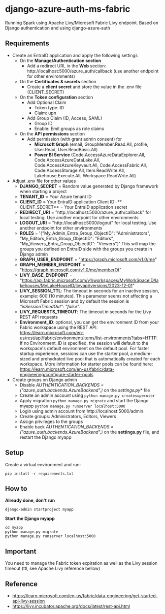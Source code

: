 # django-azure-auth-ms-fabric
Running Spark using Apache Livy/Microsoft Fabric Livy endpoint. Based on Django authentication and using django-azure-auth

## Requirements
- Create an EntraID application and apply the following settings
    - On the **Manage/Authentication section**
        - Add a redirect URL in the **Web** section: http://localhost:5000/azure_auth/callback (use another endpoint for other environments)
    - On the **Certificates & secrets** section
        - Create a **client secret** and store the value in the .env file (CLIENT_SECRET)
    - On the **Token configuration** section
        - Add Optional Claim
            - Token type: ID
            - Claim: upn
        - Add Group Claim (ID, Access, SAML)
            - Group ID
            - Enable: Emit groups as role claims
    - On the **API permissions** section
        - Add permission (with grant admin consent) for
            - **Microsoft Graph** (email, GroupMember.Read.All, profile, User.Read, User.ReadBasic.All)
            - **Power BI Service** (Code.AccessAzureDataExplorer.All, Code.AccessAzureDataLake.All, Code.AccessAzureKeyvault.All, Code.AccessFabric.All, Code.AccessStorage.All, Item.ReadWrite.All, Lakehouse.Execute.All, Workspace.ReadWrite.All)
- Adjust .env file for other values
    - **DJANGO_SECRET** = Random value generated by Django framework when starting a project
    - **TENANT_ID** = Your Azure tenant ID
    - **CLIENT_ID** = Your EntraID application Client ID
    -** CLIENT_SECRET** = Your EntraID application secret
    - **REDIRECT_URI** = "http://localhost:5000/azure_auth/callback" for local testing. Use another endpoint for other environments
    - **LOGOUT_URI** = "http://localhost:5000/logout" for local testing. Use another endpoint for other environments
    - **ROLES** = '{"My_Admin_Entra_Group_ObjectID": "Administrators", "My_Editors_Entra_Group_ObjectID": "Editors", "My_Viewers_Entra_Group_ObjectID": "Viewers"}' This will map the groups you defined on EntraID side with the groups you create in Django admin
    - **GRAPH_USER_ENDPOINT** = "https://graph.microsoft.com/v1.0/me"
    - **GRAPH_MEMBER_ENDPOINT** = "https://graph.microsoft.com/v1.0/me/memberOf"
    - **LIVY_BASE_ENDPOINT** = "https://api.fabric.microsoft.com/v1/workspaces/MyWorkSpaceID/lakehouses/MyLakeHouseID/livyapi/versions/2023-12-01"
    - **LIVY_SESSION_TTL**: The timeout in seconds for an inactive session, example: 600 (10 minutes). This parameter seems not affecting a Microsoft Fabric session and by default the session is *"isSessionTimedOut": "false"*.
    - **LIVY_REQUESTS_TIMEOUT**: The timeout in seconds for the Livy REST API requests
    - **Environment_ID**: optional, you can get the environment ID from your Fabric workspace using the REST API: https://learn.microsoft.com/en-us/rest/api/fabric/environment/items/list-environments?tabs=HTTP. If no Environment_ID is specified, the session will default to the workspace's default environment on the default pool. For faster startup experience, sessions can use the starter pool, a medium-sized and prehydrated live pool that is automatically created for each workspace. More information for starter pools can be found here: https://learn.microsoft.com/en-us/fabric/data-engineering/configure-starter-pools
- Create groups on Django admin
    - Disable *AUTHENTICATION_BACKENDS = ("azure_auth.backends.AzureBackend",)* on the *settings.py** file
    - Create an admin account using ```python manage.py createsuperuser```
    - Apply migration ```python manage.py migrate``` and start the Django myapp ```python manage.py runserver localhost:5000```
    - Login using admin account from http://localhost:5000/admin
    - Create groups: Administrators, Editors, Viewers
    - Assign privileges to the groups
    - Enable back *AUTHENTICATION_BACKENDS = ("azure_auth.backends.AzureBackend",)* on the **settings.py** file, and restart the Django myapp

## Setup
Create a virtual environment and run:
```
pip install -r requirements.txt
```

## How to
**Already done, don't run**
```
django-admin startproject myapp
```

**Start the Django myapp**
```
cd myapp
python manage.py migrate
python manage.py runserver localhost:5000
```

## Important
You need to manage the Fabric token expiration as well as the Livy session timeout (ttl, see Apache Livy reference bellow)

## Reference
- https://learn.microsoft.com/en-us/fabric/data-engineering/get-started-api-livy-session
- https://livy.incubator.apache.org/docs/latest/rest-api.html
